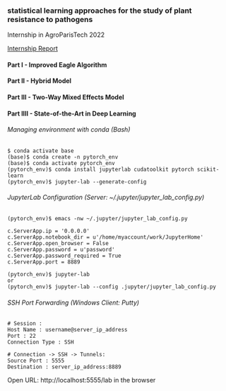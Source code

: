 ### statistical learning approaches for the study of plant resistance to pathogens
Internship in AgroParisTech 2022 

[Internship Report](https://www.overleaf.com/read/njgjqhvygjcp)

#### Part I - Improved Eagle Algorithm

#### Part II - Hybrid Model

#### Part III - Two-Way Mixed Effects Model

#### Part IIII - State-of-the-Art in Deep Learning

###### Managing environment with conda (Bash)
```
$ conda activate base
(base)$ conda create -n pytorch_env
(base)$ conda activate pytorch_env
(pytorch_env)$ conda install jupyterlab cudatoolkit pytorch scikit-learn
(pytorch_env)$ jupyter-lab --generate-config
```
###### JupyterLab Configuration (Server: ~/.jupyter/jupyter_lab_config.py)
```
(pytorch_env)$ emacs -nw ~/.jupyter/jupyter_lab_config.py

c.ServerApp.ip = '0.0.0.0'
c.ServerApp.notebook_dir = u'/home/myaccount/work/JupyterHome'
c.ServerApp.open_browser = False
c.ServerApp.password = u'password'
c.ServerApp.password_required = True
c.ServerApp.port = 8889

(pytorch_env)$ jupyter-lab 
or 
(pytorch_env)$ jupyter-lab --config .jupyter/jupyter_lab_config.py
```

###### SSH Port Forwarding (Windows Client: Putty)
```
# Session :
Host Name : username@server_ip_address
Port : 22
Connection Type : SSH

# Connection -> SSH -> Tunnels:
Source Port : 5555
Destination : server_ip_address:8889
```
Open URL: http://localhost:5555/lab in the browser
